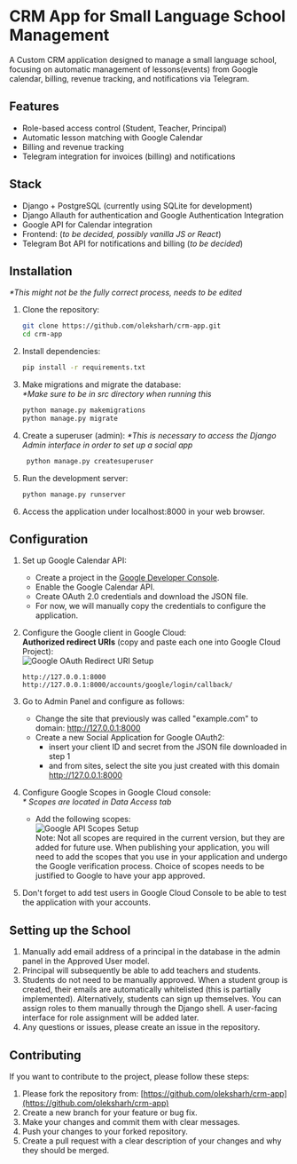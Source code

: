 # CRM App for Small Language School Management

A Custom CRM application designed to manage a small language school, focusing on automatic management of 
lessons(events) from Google calendar, billing, revenue tracking, and notifications via Telegram.

## Features

- Role-based access control (Student, Teacher, Principal)
- Automatic lesson matching with Google Calendar
- Billing and revenue tracking
- Telegram integration for invoices (billing) and notifications

## Stack
- Django + PostgreSQL (currently using SQLite for development)
- Django Allauth for authentication and Google Authentication Integration
- Google API for Calendar integration
- Frontend: (_to be decided, possibly vanilla JS or React_)
- Telegram Bot API for notifications and billing (_to be decided_)


## Installation
_*This might not be the fully correct process, needs to be edited_

1. Clone the repository:  
   ```bash
   git clone https://github.com/oleksharh/crm-app.git
   cd crm-app
   ```
   
2. Install dependencies:  
   ```bash
   pip install -r requirements.txt
   ```
   
3. Make migrations and migrate the database:<br>
_*Make sure to be in src directory when running this_
   ```bash
   python manage.py makemigrations
   python manage.py migrate
   ```
   
4. Create a superuser (admin):
   _*This is necessary to access the Django Admin interface in order to set up a social app_
   ```bash
    python manage.py createsuperuser
    ```
   
5. Run the development server:
    ```bash
    python manage.py runserver
    ```
   
6. Access the application under localhost:8000 in your web browser.

## Configuration

1. Set up Google Calendar API:
   - Create a project in the [Google Developer Console](https://console.developers.google.com/).
   - Enable the Google Calendar API.
   - Create OAuth 2.0 credentials and download the JSON file.
   - For now, we will manually copy the credentials to configure the application.
   
2. Configure the Google client in Google Cloud:<br>
   **Authorized redirect URIs** (copy and paste each one into Google Cloud Project):  
   ![Google OAuth Redirect URI Setup](static/redirect_uris.png)<br>
   ```
   http://127.0.0.1:8000 
   http://127.0.0.1:8000/accounts/google/login/callback/
   ```

3. Go to Admin Panel and configure as follows:
   - Change the site that previously was called "example.com" to domain: http://127.0.0.1:8000
   - Create a new Social Application for Google OAuth2:
     - insert your client ID and secret from the JSON file downloaded in step 1
     - and from sites, select the site you just created with this domain http://127.0.0.1:8000
     
4. Configure Google Scopes in Google Cloud console:<br>
   _* Scopes are located in Data Access tab_
   - Add the following scopes:<br>
     ![Google API Scopes Setup](static/google_scopes.png)<br>
   Note: Not all scopes are required in the current version, but they are added for future use.
   When publishing your application, you will need to add the scopes that you use in your application and undergo
   the Google verification process. Choice of scopes needs to be justified to Google to have your app approved.

5. Don't forget to add test users in Google Cloud Console to be able to test the application with your accounts.

## Setting up the School
1. Manually add email address of a principal in the database in the admin panel in the Approved User model.
2. Principal will subsequently be able to add teachers and students.
3. Students do not need to be manually approved. When a student group is created, their emails are automatically
whitelisted (this is partially implemented). Alternatively, students can sign up themselves.
You can assign roles to them manually through the Django shell. A user-facing interface for
role assignment will be added later.
4. Any questions or issues, please create an issue in the repository.

## Contributing
If you want to contribute to the project, please follow these steps:
1. Please fork the repository from: [https://github.com/oleksharh/crm-app](https://github.com/oleksharh/crm-app)
2. Create a new branch for your feature or bug fix.
3. Make your changes and commit them with clear messages.
4. Push your changes to your forked repository.
5. Create a pull request with a clear description of your changes and why they should be merged.
